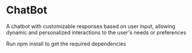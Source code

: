# ChatBot
A chatbot with customizable responses based on user input, allowing dynamic and personalized interactions to the user's needs or preferences

Run npm install to get the required dependencies
